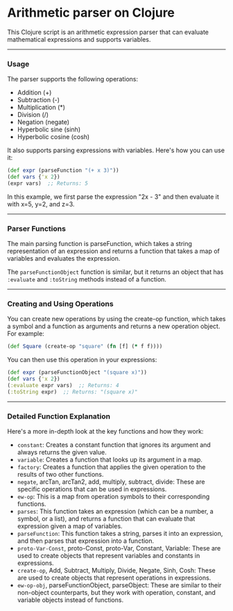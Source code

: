 # Arithmetic parser on Clojure


This Clojure script is an arithmetic expression parser that can evaluate mathematical expressions and supports variables.

------------
### Usage

The parser supports the following operations:

- Addition (+)
- Subtraction (-)
- Multiplication (*)
- Division (/)
- Negation (negate)
- Hyperbolic sine (sinh)
- Hyperbolic cosine (cosh)

It also supports parsing expressions with variables. Here's how you can use it:

```clojure
(def expr (parseFunction "(+ x 3)"))
(def vars {'x 2})
(expr vars)  ;; Returns: 5
```

In this example, we first parse the expression "2x - 3" and then evaluate it with x=5, y=2, and z=3.

------------

### Parser Functions
The main parsing function is parseFunction, which takes a string representation of an expression and returns a function that takes a map of variables and evaluates the expression.

The `parseFunctionObject` function is similar, but it returns an object that has `:evaluate` and `:toString` methods instead of a function.

------------

### Creating and Using Operations
You can create new operations by using the create-op function, which takes a symbol and a function as arguments and returns a new operation object. For example:
    
```clojure
(def Square (create-op "square" (fn [f] (* f f))))
```

You can then use this operation in your expressions:
    
```clojure
(def expr (parseFunctionObject "(square x)"))
(def vars {'x 2})
(:evaluate expr vars)  ;; Returns: 4
(:toString expr)  ;; Returns: "(square x)"
```
------------
### Detailed Function Explanation
Here's a more in-depth look at the key functions and how they work:

- `constant`: Creates a constant function that ignores its argument and always returns the given value.
- `variable`: Creates a function that looks up its argument in a map.
- `factory`: Creates a function that applies the given operation to the results of two other functions.
- `negate`, arcTan, arcTan2, add, multiply, subtract, divide: These are specific operations that can be used in expressions.
- `ew-op`: This is a map from operation symbols to their corresponding functions.
- `parses`: This function takes an expression (which can be a number, a symbol, or a list), and returns a function that can evaluate that expression given a map of variables.
- `parseFunction`: This function takes a string, parses it into an expression, and then parses that expression into a function.
- `proto-Var-Const`, proto-Const, proto-Var, Constant, Variable: These are used to create objects that represent variables and constants in expressions.
- `create-op`, Add, Subtract, Multiply, Divide, Negate, Sinh, Cosh: These are used to create objects that represent operations in expressions.
- `ew-op-obj`, parseFunctionObject, parseObject: These are similar to their non-object counterparts, but they work with operation, constant, and variable objects instead of functions.
